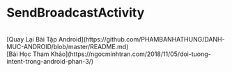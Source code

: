 # SendBroadcastActivity
</br>
[Quay Lại Bài Tập Android](https://github.com/PHAMBANHATHUNG/DANH-MUC-ANDROID/blob/master/README.md)
</br>
[Bài Học Tham Khảo](https://ngocminhtran.com/2018/11/05/doi-tuong-intent-trong-android-phan-3/)
